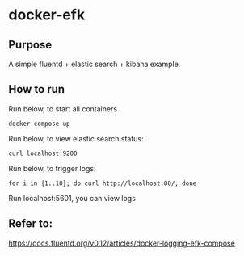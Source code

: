 # docker-efk

## Purpose
A simple fluentd + elastic search + kibana example.

## How to run
Run below, to start all containers
```
docker-compose up
```

Run below, to view elastic search status:
```
curl localhost:9200
```

Run below, to trigger logs:
```
for i in {1..10}; do curl http://localhost:80/; done
```

Run localhost:5601, you can view logs

## Refer to:
https://docs.fluentd.org/v0.12/articles/docker-logging-efk-compose




